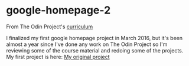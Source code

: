 # google-homepage-2
From The Odin Project's [curriculum](http://www.theodinproject.com/web-development-101/html-css)

I finalized my first google homepage project in March 2016, but it's been almost a year since I've done any work on The Odin Project so I'm reviewing some of the course material and redoing some of the projects.  My first project is here:
[My original project](https://github.com/jkeeney/google-homepage)
